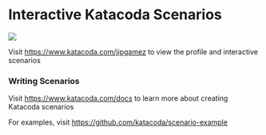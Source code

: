 # Interactive Katacoda Scenarios

[![](http://shields.katacoda.com/katacoda/jipgamez/count.svg)](https://www.katacoda.com/jipgamez "Get your profile on Katacoda.com")

Visit https://www.katacoda.com/jipgamez to view the profile and interactive scenarios

### Writing Scenarios
Visit https://www.katacoda.com/docs to learn more about creating Katacoda scenarios

For examples, visit https://github.com/katacoda/scenario-example
